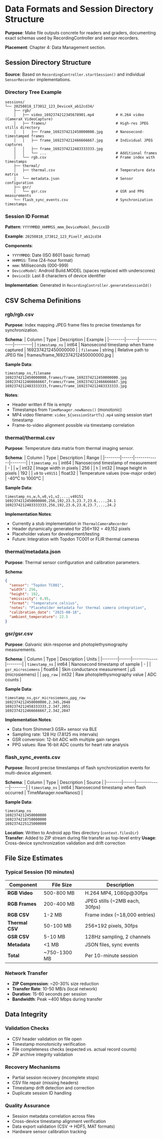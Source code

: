 # Data Formats and Session Directory Structure

**Purpose**: Make file outputs concrete for readers and graders, documenting exact schemas used by RecordingController and sensor recorders.

**Placement**: Chapter 4: Data Management section.

## Session Directory Structure

**Source**: Based on `RecordingController.startSession()` and individual `SensorRecorder` implementations.

### Directory Tree Example

```
sessions/
└── 20250818_173012_123_DeviceX_ab12cd34/
    ├── rgb/
    │   ├── video_1692374212345678901.mp4          # H.264 video (CameraX VideoCapture)
    │   ├── frames/                                # High-res JPEG stills directory
    │   │   ├── frame_1692374212450000000.jpg      # Nanosecond-timestamped frames
    │   │   ├── frame_1692374212466666667.jpg      # Individual JPEG captures
    │   │   ├── frame_1692374212483333333.jpg
    │   │   └── ...                                # Additional frames
    │   └── rgb.csv                                # Frame index with timestamps
    ├── thermal/
    │   ├── thermal.csv                            # Temperature data matrix
    │   └── metadata.json                          # Sensor configuration
    ├── gsr/
    │   └── gsr.csv                                # GSR and PPG measurements
    └── flash_sync_events.csv                      # Synchronization timestamps
```

### Session ID Format

**Pattern**: `YYYYMMDD_HHMMSS_mmm_DeviceModel_DeviceID`

**Example**: `20250818_173012_123_Pixel7_ab12cd34`

**Components**:
- `YYYYMMDD`: Date (ISO 8601 basic format)
- `HHMMSS`: Time (24-hour format)
- `mmm`: Milliseconds (000-999)
- `DeviceModel`: Android Build.MODEL (spaces replaced with underscores)
- `DeviceID`: Last 8 characters of device identifier

**Implementation**: Generated in `RecordingController.generateSessionId()`

## CSV Schema Definitions

### rgb/rgb.csv

**Purpose**: Index mapping JPEG frame files to precise timestamps for synchronization.

**Schema**:
| Column | Type | Description | Example |
|--------|------|-------------|---------|
| `timestamp_ns` | int64 | Nanosecond timestamp when frame captured | 1692374212450000000 |
| `filename` | string | Relative path to JPEG file | frames/frame_1692374212450000000.jpg |

**Sample Data**:
```csv
timestamp_ns,filename
1692374212450000000,frames/frame_1692374212450000000.jpg
1692374212466666667,frames/frame_1692374212466666667.jpg
1692374212483333333,frames/frame_1692374212483333333.jpg
```

**Notes**:
- Header written if file is empty
- Timestamps from `TimeManager.nowNanos()` (monotonic)
- MP4 video filename: `video_${sessionStartTs}.mp4` using session start timestamp
- Frame-to-video alignment possible via timestamp correlation

### thermal/thermal.csv

**Purpose**: Temperature data matrix from thermal imaging sensor.

**Schema**:
| Column | Type | Description | Range |
|--------|------|-------------|--------|
| `timestamp_ns` | int64 | Nanosecond timestamp of measurement | - |
| `w` | int32 | Image width in pixels | 256 |
| `h` | int32 | Image height in pixels | 192 |
| `v0` to `v49151` | float32 | Temperature values (row-major order) | -40°C to 1000°C |

**Sample Data**:
```csv
timestamp_ns,w,h,v0,v1,v2,...,v49151
1692374212450000000,256,192,23.5,23.7,23.6,...,24.1
1692374212483333333,256,192,23.6,23.8,23.7,...,24.2
```

**Implementation Notes**:
- Currently a stub implementation in `ThermalCameraRecorder`
- Header dynamically generated for 256×192 = 49,152 pixels
- Placeholder values for development/testing
- Future: Integration with Topdon TC001 or FLIR thermal cameras

### thermal/metadata.json

**Purpose**: Thermal sensor configuration and calibration parameters.

**Schema**:
```json
{
  "sensor": "Topdon TC001",
  "width": 256,
  "height": 192,
  "emissivity": 0.95,
  "format": "temperature_celsius",
  "notes": "Placeholder metadata for thermal camera integration",
  "calibration_date": "2025-08-18",
  "ambient_temperature": 22.5
}
```

### gsr/gsr.csv

**Purpose**: Galvanic skin response and photoplethysmography measurements.

**Schema**:
| Column | Type | Description | Units |
|--------|------|-------------|--------|
| `timestamp_ns` | int64 | Nanosecond timestamp of sample | - |
| `gsr_microsiemens` | float64 | Skin conductance measurement | µS (microsiemens) |
| `ppg_raw` | int32 | Raw photoplethysmography value | ADC counts |

**Sample Data**:
```csv
timestamp_ns,gsr_microsiemens,ppg_raw
1692374212450000000,2.345,2048
1692374212458333333,2.347,2051
1692374212466666667,2.342,2047
```

**Implementation Notes**:
- Data from Shimmer3 GSR+ sensor via BLE
- Sampling rate: 128 Hz (7.8125 ms intervals)
- GSR conversion: 12-bit ADC with multiple gain ranges
- PPG values: Raw 16-bit ADC counts for heart rate analysis

### flash_sync_events.csv

**Purpose**: Record precise timestamps of flash synchronization events for multi-device alignment.

**Schema**:
| Column | Type | Description | Source |
|--------|------|-------------|--------|
| `timestamp_ns` | int64 | Nanosecond timestamp when flash occurred | TimeManager.nowNanos() |

**Sample Data**:
```csv
timestamp_ns
1692374212450000000
1692374218750000000
1692374225125000000
```

**Location**: Written to Android app files directory (`context.filesDir`)
**Transfer**: Added to ZIP stream during file transfer as top-level entry
**Usage**: Cross-device synchronization validation and drift correction

## File Size Estimates

### Typical Session (10 minutes)

| Component | File Size | Description |
|-----------|-----------|-------------|
| **RGB Video** | 500-800 MB | H.264 MP4, 1080p@30fps |
| **RGB Frames** | 200-400 MB | JPEG stills (~2MB each, 30fps) |
| **RGB CSV** | 1-2 MB | Frame index (~18,000 entries) |
| **Thermal CSV** | 50-100 MB | 256×192 pixels, 30fps |
| **GSR CSV** | 5-10 MB | 128Hz sampling, 2 channels |
| **Metadata** | <1 MB | JSON files, sync events |
| **Total** | ~750-1300 MB | Per 10-minute session |

### Network Transfer

- **ZIP Compression**: ~20-30% size reduction
- **Transfer Rate**: 10-50 MB/s (local network)
- **Duration**: 15-60 seconds per session
- **Bandwidth**: Peak ~400 Mbps during transfer

## Data Integrity

### Validation Checks
- CSV header validation on file open
- Timestamp monotonicity verification
- File completeness checks (expected vs. actual record counts)
- ZIP archive integrity validation

### Recovery Mechanisms
- Partial session recovery (incomplete stops)
- CSV file repair (missing headers)
- Timestamp drift detection and correction
- Duplicate session ID handling

### Quality Assurance
- Session metadata correlation across files
- Cross-device timestamp alignment verification
- Data export validation (CSV → HDF5, MAT formats)
- Hardware sensor calibration tracking
